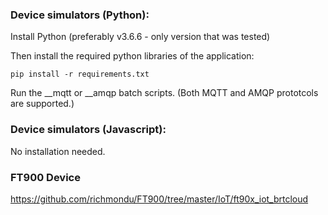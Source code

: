 ### Device simulators (Python):


Install Python (preferably v3.6.6 - only version that was tested)

Then install the required python libraries of the application:

    pip install -r requirements.txt

Run the __mqtt or __amqp batch scripts. (Both MQTT and AMQP prototcols are supported.)


### Device simulators (Javascript):

No installation needed.


### FT900 Device

https://github.com/richmondu/FT900/tree/master/IoT/ft90x_iot_brtcloud

